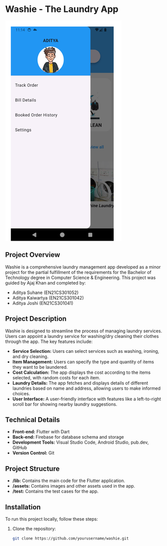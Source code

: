 # Washie - The Laundry App

![Washie Logo](Screenshot%202024-06-28%20213734.png)

## Project Overview

Washie is a comprehensive laundry management app developed as a minor project for the partial fulfillment of the requirements for the Bachelor of Technology degree in Computer Science & Engineering. This project was guided by Ajaj Khan and completed by:

- Aditya Suhane (EN21CS301052)
- Aditya Kaiwartya (EN21CS301042)
- Aditya Joshi (EN21CS301041)

## Project Description

Washie is designed to streamline the process of managing laundry services. Users can appoint a laundry service for washing/dry cleaning their clothes through the app. The key features include:

- **Service Selection:** Users can select services such as washing, ironing, and dry cleaning.
- **Item Management:** Users can specify the type and quantity of items they want to be laundered.
- **Cost Calculation:** The app displays the cost according to the items selected, with random costs for each item.
- **Laundry Details:** The app fetches and displays details of different laundries based on name and address, allowing users to make informed choices.
- **User Interface:** A user-friendly interface with features like a left-to-right scroll bar for showing nearby laundry suggestions.

## Technical Details

- **Front-end:** Flutter with Dart
- **Back-end:** Firebase for database schema and storage
- **Development Tools:** Visual Studio Code, Android Studio, pub.dev, GitHub
- **Version Control:** Git

## Project Structure

- **/lib:** Contains the main code for the Flutter application.
- **/assets:** Contains images and other assets used in the app.
- **/test:** Contains the test cases for the app.

## Installation

To run this project locally, follow these steps:

1. Clone the repository:
   ```bash
   git clone https://github.com/yourusername/washie.git
